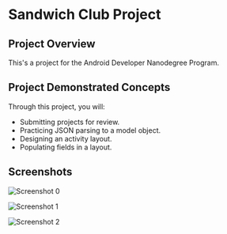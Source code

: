 # Sandwich Club Project

## Project Overview
This's a project for the Android Developer Nanodegree Program.

## Project Demonstrated Concepts
Through this project, you will:
- Submitting projects for review.
- Practicing JSON parsing to a model object.
- Designing an activity layout.
- Populating fields in a layout.

## Screenshots

![Screenshot 0](http://oi63.tinypic.com/30uzlzr.jpg)

![Screenshot 1](https://serving.photos.photobox.com/030150754c2d5833469418875ce0474de964f0a6e3d0e9c3182dff96b01f132b55b3d5a9.jpg)

![Screenshot 2](http://oi68.tinypic.com/awtbvl.jpg)

